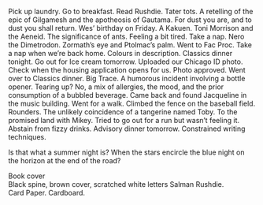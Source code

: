 Pick up laundry. Go to breakfast. Read Rushdie. Tater tots. A retelling of the epic of Gilgamesh and the apotheosis of Gautama. For dust you are, and to dust you shall return. Wes’ birthday on Friday. A Kakuen. Toni Morrison and the Aeneid. The significance of ants. Feeling a bit tired. Take a nap. Nero the Dimetrodon. Zormath’s eye and Ptolmac’s palm. Went to Fac Proc. Take a nap when we’re back home. Colours in description. Classics dinner tonight. Go out for Ice cream tomorrow. Uploaded our Chicago ID photo. Check when the housing application opens for us. Photo approved. Went over to Classics dinner. Big Trace. A humorous incident involving a bottle opener. Tearing up? No, a mix of allergies, the mood, and the prior consumption of a bubbled beverage. Came back and found Jacqueline in the music building. Went for a walk. Climbed the fence on the baseball field. Rounders. The unlikely coincidence of a tangerine named Toby. To the promised land with Mikey. Tried to go out for a run but wasn’t feeling it. Abstain from fizzy drinks. Advisory dinner tomorrow. Constrained writing techniques.

Is that what a summer night is? When the stars encircle the blue night on the horizon at the end of the road?

Book cover  
Black spine, brown cover, scratched white letters Salman Rushdie.  
Card Paper. Cardboard.